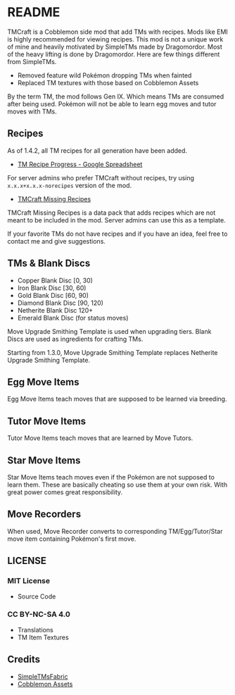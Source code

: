 # README

TMCraft is a Cobblemon side mod that add TMs with recipes. Mods like EMI is highly recommended for viewing recipes. This mod is not a unique work of mine and heavily motivated by SimpleTMs made by Dragomordor. Most of the heavy lifting is done by Dragomordor. Here are few things different from SimpleTMs.

- Removed feature wild Pokémon dropping TMs when fainted
- Replaced TM textures with those based on Cobblemon Assets

By the term TM, the mod follows Gen IX. Which means TMs are consumed after being used. Pokémon will not be able to learn egg moves and tutor moves with TMs.

## Recipes

As of 1.4.2, all TM recipes for all generation have been added.

- [TM Recipe Progress - Google Spreadsheet](https://docs.google.com/spreadsheets/d/1dSF5yGApMBniT_dNG_7rBsOzZgVQqpY8qVZWKixdT1Y/edit?usp=sharing)

For server admins who prefer TMCraft without recipes, try using `x.x.x+x.x.x-norecipes` version of the mod.

- [TMCraft Missing Recipes](https://github.com/KiwiFlavoredApollo/tmcraft-missing-recipes)

TMCraft Missing Recipes is a data pack that adds recipes which are not meant to be included in the mod. Server admins can use this as a template.

If your favorite TMs do not have recipes and if you have an idea, feel free to contact me and give suggestions.

## TMs & Blank Discs

- Copper Blank Disc [0, 30)
- Iron Blank Disc [30, 60)
- Gold Blank Disc [60, 90)
- Diamond Blank Disc [90, 120)
- Netherite Blank Disc 120+
- Emerald Blank Disc (for status moves)

Move Upgrade Smithing Template is used when upgrading tiers. Blank Discs are used as ingredients for crafting TMs.

Starting from 1.3.0, Move Upgrade Smithing Template replaces Netherite Upgrade Smithing Template.

## Egg Move Items

Egg Move Items teach moves that are supposed to be learned via breeding.

## Tutor Move Items

Tutor Move Items teach moves that are learned by Move Tutors.

## Star Move Items

Star Move Items teach moves even if the Pokémon are not supposed to learn them. These are basically cheating so use them at your own risk. With great power comes great responsibility.

## Move Recorders

When used, Move Recorder converts to corresponding TM/Egg/Tutor/Star move item containing Pokémon's first move.

## LICENSE

### MIT License
- Source Code

### CC BY-NC-SA 4.0
- Translations
- TM Item Textures

## Credits
- [SimpleTMsFabric](https://github.com/Dragomordor/SimpleTMsFabric)
- [Cobblemon Assets](https://gitlab.com/cable-mc/cobblemon-assets)